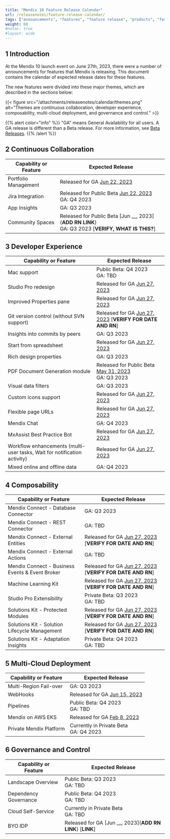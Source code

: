 ```yaml
---
title: "Mendix 10 Feature Release Calendar"
url: /releasenotes/feature-release-calendar/
tags: ["announcements", "features", "feature release", "products", "features and products", "calendar", "new", "mendix 10", "mx10"]
weight: 60
#notoc: true
#layout: wide
---
```


## 1 Introduction

At the Mendix 10 launch event on June 27th, 2023, there were a number of announcements for features that Mendix is releasing. This document contains the calendar of expected release dates for these features.

The new features were divided into these major themes, which are described in the sections below:

{{< figure src="/attachments/releasenotes/calendar/themes.png" alt="Themes are continuous collaboration, developer experience, composability, multi-cloud deployment, and governance and control." >}}

{{% alert color="info" %}}
"GA" means General Availability for all users. A GA release is different than a Beta release. For more information, see [Beta Releases](/releasenotes/beta-features/).
{{% /alert %}}

## 2 Continuous Collaboration

| Capability or Feature | Expected Release |
| --- | --- |
| Portfolio Management | Released for GA [Jun 22, 2023](/releasenotes/developer-portal/#june-22nd-2023) |
| Jira Integration | Released for Public Beta [Jun 22, 2023](/releasenotes/developer-portal/#june-22nd-2023)<br>GA: Q4 2023 |
| App Insights | GA: Q3 2023 |
| Community Spaces | Released for Public Beta [Jun __, 2023](**ADD RN LINK**)<br>GA: Q3 2023 [**VERIFY, WHAT IS THIS?**] | 

## 3 Developer Experience

| Capability or Feature | Expected Release |
| --- | --- |
| Mac support | Public Beta: Q4 2023<br>GA: TBD |
| Studio Pro redesign | Released for GA [Jun 27, 2023](/releasenotes/studio-pro/10.0/) |
| Improved Properties pane | Released for GA [Jun 27, 2023](/releasenotes/studio-pro/10.0/) |
| Git version control (without SVN support) | Released for GA [Jun 27, 2023](/releasenotes/studio-pro/10.0/) [**VERIFY FOR DATE AND RN**] |
| Insights into commits by peers| GA: Q3 2023 |
| Start from spreadsheet | Released for GA [Jun 27, 2023](/releasenotes/studio-pro/10.0/) |
| Rich design properties | GA: Q3 2023 |
| PDF Document Generation module | Released for Public Beta [May 31, 2023](/appstore/modules/document-generation/)<br>GA: Q3 2023 |
| Visual data filters | GA: Q3 2023 |
| Custom icons support | Released for GA [Jun 27, 2023](/releasenotes/studio-pro/10.0/) |
| Flexible page URLs | Released for GA [Jun 27, 2023](/releasenotes/studio-pro/10.0/) |
| Mendix Chat | GA: Q4 2023 |
| MxAssist Best Practice Bot | Released for GA [Jun 27, 2023](/releasenotes/studio-pro/10.0/) |
| Workflow enhancements (multi-user tasks, Wait for notification activity) | Released for GA [Jun 27, 2023](/releasenotes/studio-pro/10.0/) |
| Mixed online and offline data | GA: Q4 2023 |

## 4 Composability

| Capability or Feature | Expected Release |
| --- | --- |
| Mendix Connect - Database Connector | GA: Q3 2023 |
| Mendix Connect - REST Connector | GA: TBD |
| Mendix Connect - External Entities | Released for GA [Jun 27, 2023](/releasenotes/studio-pro/10.0/) [**VERIFY FOR DATE AND RN**] |
| Mendix Connect - External Actions | GA: TBD |
| Mendix Connect - Business Events & Event Broker | Released for GA [Jun 27, 2023](/releasenotes/studio-pro/10.0/) [**VERIFY FOR DATE AND RN**] |
| Machine Learning Kit | Released for GA [Jun 27, 2023](/releasenotes/studio-pro/10.0/) [**VERIFY FOR DATE AND RN**] |
| Studio Pro Extensibility | Private Beta: Q3 2023<br>GA: TBD |
| Solutions Kit - Protected Modules | Released for GA [Jun 27, 2023](/releasenotes/studio-pro/10.0/) [**VERIFY FOR DATE AND RN**] |
| Solutions Kit - Solution Lifecycle Management | Released for GA [Jun 27, 2023](/releasenotes/studio-pro/10.0/) [**VERIFY FOR DATE AND RN**] |
| Solutions Kit - Adaptation Insights | Private Beta: Q4 2023<br>GA: TBD |

## 5 Multi-Cloud Deployment

| Capability or Feature | Expected Release |
| --- | --- |
| Multi-Region Fail-over | GA: Q3 2023 |
| WebHooks | Released for GA [Jun 15, 2023](/releasenotes/developer-portal/mendix-cloud/#june-15th-2023) |
| Pipelines | Public Beta: Q4 2023<br>GA: TBD |
| Mendix on AWS EKS | Released for GA [Feb 8, 2023](/releasenotes/developer-portal/mendix-for-private-cloud/#february-8th-2023) |
| Private Mendix Platform | Currently in Private Beta<br>GA: Q4 2023   |

## 6 Governance and Control

| Capability or Feature | Expected Release |
| --- | --- |
| Landscape Overview | Public Beta: Q3 2023<br>GA: TBD |
| Dependency Governance | Public Beta: Q4 2023<br>GA: TBD |
| Cloud Self-Service | Currently in Private Beta<br>GA: TBD |
| BYO IDP |  Released for GA [Jun __, 2023](**ADD RN LINK**) [**LINK**] |